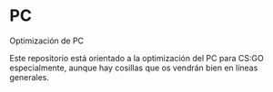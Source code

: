 # PC
Optimización de PC 

Este repositorio está orientado a la optimización del PC para CS:GO especialmente, aunque hay cosillas que os vendrán bien en líneas generales.
